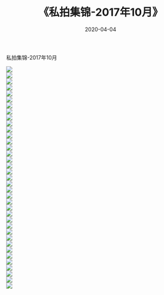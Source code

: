﻿---
layout: post
title:  《私拍集锦-2017年10月》
date:   2020-04-04
img: http://imgx.orgx.ga/漏D/网络美图/2020/私拍集锦-2017年10月/000.jpg
categories: [美女, 清纯, 唯美]
---

私拍集锦-2017年10月

  ![](http://imgx.orgx.ga/漏D/网络美图/2020/私拍集锦-2017年10月/001.jpg) <br> ![](http://imgx.orgx.ga/漏D/网络美图/2020/私拍集锦-2017年10月/002.jpg) <br> ![](http://imgx.orgx.ga/漏D/网络美图/2020/私拍集锦-2017年10月/003.jpg) <br> ![](http://imgx.orgx.ga/漏D/网络美图/2020/私拍集锦-2017年10月/004.jpg) <br> ![](http://imgx.orgx.ga/漏D/网络美图/2020/私拍集锦-2017年10月/005.jpg) <br> ![](http://imgx.orgx.ga/漏D/网络美图/2020/私拍集锦-2017年10月/006.jpg) <br> ![](http://imgx.orgx.ga/漏D/网络美图/2020/私拍集锦-2017年10月/007.jpg) <br> ![](http://imgx.orgx.ga/漏D/网络美图/2020/私拍集锦-2017年10月/008.jpg) <br> ![](http://imgx.orgx.ga/漏D/网络美图/2020/私拍集锦-2017年10月/009.jpg) <br> ![](http://imgx.orgx.ga/漏D/网络美图/2020/私拍集锦-2017年10月/010.jpg) <br> ![](http://imgx.orgx.ga/漏D/网络美图/2020/私拍集锦-2017年10月/011.jpg) <br> ![](http://imgx.orgx.ga/漏D/网络美图/2020/私拍集锦-2017年10月/012.jpg) <br> ![](http://imgx.orgx.ga/漏D/网络美图/2020/私拍集锦-2017年10月/013.jpg) <br> ![](http://imgx.orgx.ga/漏D/网络美图/2020/私拍集锦-2017年10月/014.jpg) <br> ![](http://imgx.orgx.ga/漏D/网络美图/2020/私拍集锦-2017年10月/015.jpg) <br> ![](http://imgx.orgx.ga/漏D/网络美图/2020/私拍集锦-2017年10月/016.jpg) <br> ![](http://imgx.orgx.ga/漏D/网络美图/2020/私拍集锦-2017年10月/017.jpg) <br> ![](http://imgx.orgx.ga/漏D/网络美图/2020/私拍集锦-2017年10月/018.jpg) <br> ![](http://imgx.orgx.ga/漏D/网络美图/2020/私拍集锦-2017年10月/019.jpg) <br> ![](http://imgx.orgx.ga/漏D/网络美图/2020/私拍集锦-2017年10月/020.jpg) <br> ![](http://imgx.orgx.ga/漏D/网络美图/2020/私拍集锦-2017年10月/021.jpg) <br> ![](http://imgx.orgx.ga/漏D/网络美图/2020/私拍集锦-2017年10月/022.jpg) <br> ![](http://imgx.orgx.ga/漏D/网络美图/2020/私拍集锦-2017年10月/023.jpg) <br> ![](http://imgx.orgx.ga/漏D/网络美图/2020/私拍集锦-2017年10月/024.jpg) <br> ![](http://imgx.orgx.ga/漏D/网络美图/2020/私拍集锦-2017年10月/025.jpg) <br> ![](http://imgx.orgx.ga/漏D/网络美图/2020/私拍集锦-2017年10月/026.jpg) <br> ![](http://imgx.orgx.ga/漏D/网络美图/2020/私拍集锦-2017年10月/027.jpg) <br> ![](http://imgx.orgx.ga/漏D/网络美图/2020/私拍集锦-2017年10月/028.jpg) <br> ![](http://imgx.orgx.ga/漏D/网络美图/2020/私拍集锦-2017年10月/029.jpg) <br> ![](http://imgx.orgx.ga/漏D/网络美图/2020/私拍集锦-2017年10月/030.jpg) <br> ![](http://imgx.orgx.ga/漏D/网络美图/2020/私拍集锦-2017年10月/031.jpg) <br> ![](http://imgx.orgx.ga/漏D/网络美图/2020/私拍集锦-2017年10月/032.jpg) <br> ![](http://imgx.orgx.ga/漏D/网络美图/2020/私拍集锦-2017年10月/033.jpg) <br> ![](http://imgx.orgx.ga/漏D/网络美图/2020/私拍集锦-2017年10月/034.jpg) <br> ![](http://imgx.orgx.ga/漏D/网络美图/2020/私拍集锦-2017年10月/035.jpg) <br> ![](http://imgx.orgx.ga/漏D/网络美图/2020/私拍集锦-2017年10月/036.jpg) <br> ![](http://imgx.orgx.ga/漏D/网络美图/2020/私拍集锦-2017年10月/037.jpg) <br>